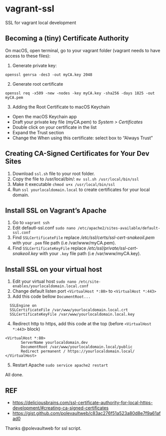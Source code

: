 # vagrant-ssl
SSL for vagrant local development
## Becoming a (tiny) Certificate Authority
On macOS, open terminal, go to your vagrant folder (vagrant needs to have access to these files):
1. Generate private key:
```
openssl genrsa -des3 -out myCA.key 2048
```
2. Generate root certificate
```
openssl req -x509 -new -nodes -key myCA.key -sha256 -days 1825 -out myCA.pem
```
3. Adding the Root Certificate to macOS Keychain

  * Open the macOS Keychain app
  * Draft your private key file (myCA.pem) to *System > Certificates*
  * Double click on your certificate in the list
  * Expand the Trust section
  * Change the When using this certificate: select box to “Always Trust”

## Creating CA-Signed Certificates for Your Dev Sites
1. Download `ssl.sh` file to your root folder.
2. Copy the file to /usr/local/bin/: `mv ssl.sh /usr/local/bin/ssl`
3. Make it executable `chmod u+x /usr/local/bin/ssl`
5. Run `ssl yourlocaldomain.local` to create certificates for your local domain.

## Install SSL on Vagrant’s Apache
1. Go to `vagrant ssh`
2. Edit defautl-ssl.conf `sudo nano /etc/apache2/sites-available/default-ssl.conf`
3. Find `SSLCertificateFile` replace */etc/ssl/certs/ssl-cert-snakeoil.pem* with your `.pem` file path (i.e /var/www/myCA.pem).
4. Find `SSLCertificateKeyFile` replace */etc/ssl/private/ssl-cert-snakeoil.key* with your `.key` file path (i.e /var/www/myCA.key).

## Install SSL on your virtual host
1. Edit your virtual host `sudo nano /etc/site-enables/yourlocaldomain.local.conf`
2. Change default listen port `<VirtualHost *:80>` to `<VirtualHost *:443>`
3. Add this code bellow `DocumentRoot...`
```
  SSLEngine on
  SSLCertificateFile /var/www/yourlocaldomain.local.crt
  SSLCertificateKeyFile /var/www/yourlocaldomain.local.key
  ```
 4. Redirect http to https, add this code at the top (before `<VirtualHost *:443>` block)
 ```
 <VirtualHost *:80>
        ServerName yourlocaldomain.dev
        DocumentRoot /var/www/yourlocaldomain.local/public
        Redirect permanent / https://yourlocaldomain.local/
</VirtualHost>
 ```
 5. Restart Apache `sudo service apache2 restart`
 
 All done.
 
 ## REF
 * https://deliciousbrains.com/ssl-certificate-authority-for-local-https-development/#creating-ca-signed-certificates
 * https://gist.github.com/polevaultweb/c83ac276f51a523a80d8e7f9a61afad0
 
 Thanks @polevaultweb for ssl script.
